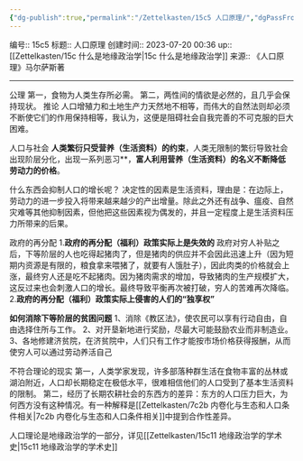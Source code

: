 ```yaml
---
{"dg-publish":true,"permalink":"/Zettelkasten/15c5 人口原理/","dgPassFrontmatter":true}
---
```


编号:: 15c5
标题:: 人口原理
创建时间:: 2023-07-20 00:36
up:: [[Zettelkasten/15c 什么是地缘政治学\|15c 什么是地缘政治学]]
来源:: 《人口原理》马尔萨斯著

---

公理
第一，食物为人类生存所必需。
第二，两性间的情欲是必然的，且几乎会保持现状。
推论
人口增殖力和土地生产力天然地不相等，而伟大的自然法则却必须不断使它们的作用保持相等，我认为，这便是阻碍社会自我完善的不可克服的巨大困难。

人口与社会
**人类繁衍只受营养（生活资料）的约束**，人类无限制的繁衍导致社会出现阶层分化，出现一系列恶习**，**富人利用营养（生活资料）的名义不断降低劳动力的价格**。

什么东西会抑制人口的增长呢？
决定性的因素是生活资料，理由是：在边际上，劳动力的进一步投入将带来越来越少的产出增量。除此之外还有战争、瘟疫、自然灾难等其他抑制因素，但他把这些因素视为偶发的，并且一定程度上是生活资料压力所带来的后果。

政府的再分配
1.**政府的再分配（福利）政策实际上是失效的**
政府对穷人补贴之后，下等阶层的人也吃得起猪肉了，但是猪肉的供应并不会因此迅速上升（因为短期内资源是有限的，粮食拿来喂猪了，就要有人饿肚子），因此肉类的价格就会上涨，最终穷人还是吃不起猪肉。因为猪肉需求的增加，导致猪肉的生产规模扩大，这反过来也会刺激人口的增长。最终导致平衡再次被打破，穷人的苦难再次降临。
2.**政府的再分配（福利）政策实际上侵害的人们的“独享权”**

**如何消除下等阶层的贫困问题**
1、消除《教区法》，使农民可以享有行动自由，自由选择住所与工作。
2、对开垦新地进行奖励，尽最大可能鼓励农业而非制造业。
3、各地修建济贫院，在济贫院中，人们只有工作才能按市场价格获得报酬，从而使穷人可以通过劳动养活自己

不符合理论的现实
第一，人类学家发现，许多部落种群生活在食物丰富的丛林或湖泊附近，人口却长期稳定在极低水平，很难相信他们的人口受到了基本生活资料的限制。
第二，经历了长期农耕社会的东西方的差异：东方的人口压力巨大，为何西方没有这种情况。有一种解释是[[Zettelkasten/7c2b 内卷化与生态和人口条件相关\|7c2b 内卷化与生态和人口条件相关]]中提到合作性差异。

人口理论是地缘政治学的一部分，详见[[Zettelkasten/15c11 地缘政治学的学术史\|15c11 地缘政治学的学术史]]

